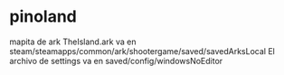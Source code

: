 # pinoland
mapita de ark
TheIsland.ark va en steam/steamapps/common/ark/shootergame/saved/savedArksLocal
El archivo de settings va en saved/config/windowsNoEditor